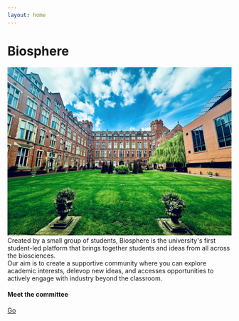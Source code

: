 ```yaml
---
layout: home
---
```


# Biosphere  
![The quad in Firth Court, Sheffield.](assets/IMG_2941.webp)
Created by a small group of students, Biosphere is the university's first student-led platform that brings together students and ideas from all across the biosciences.   
​
Our aim is to create a supportive community where you can explore academic interests, delevop new ideas, and accesses opportunities to actively engage with industry beyond the classroom.  

<div class="notice--info">
  <h4>Meet the committee</h4>
  <p>
    <a href="{{ '/committee/' | relative_url }}" class="btn btn--primary">
      Go <i class="fas fa-arrow-right" aria-hidden="true"></i>
    </a>
  </p>
</div>
